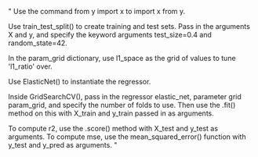 " Use the command from y import x to import x from y.

Use train_test_split() to create training and test sets. Pass in the arguments X and y, and specify the keyword arguments test_size=0.4 and random_state=42.

In the param_grid dictionary, use l1_space as the grid of values to tune 'l1_ratio' over.

Use ElasticNet() to instantiate the regressor.

Inside GridSearchCV(), pass in the regressor elastic_net, parameter grid param_grid, and specify the number of folds to use. Then use the .fit() method on this with X_train and y_train passed in as arguments.

To compute r2, use the .score() method with X_test and y_test as arguments. To compute mse, use the mean_squared_error() function with y_test and y_pred as arguments. "
